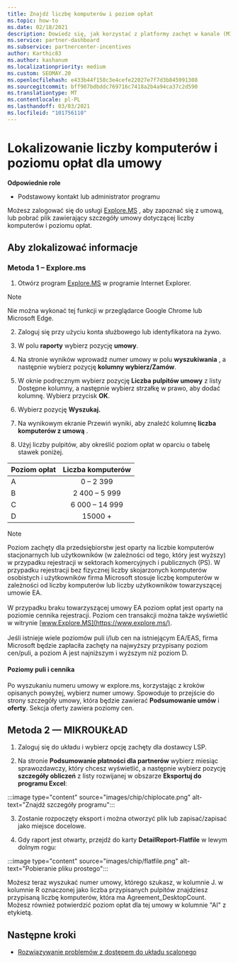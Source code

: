```yaml
---
title: Znajdź liczbę komputerów i poziom opłat
ms.topic: how-to
ms.date: 02/18/2021
description: Dowiedz się, jak korzystać z platformy zachęt w kanale (MIKROUKŁAD), aby znaleźć informacje o liczbie komputerów i poziomie opłaty dla umowy.
ms.service: partner-dashboard
ms.subservice: partnercenter-incentives
author: Karthic83
ms.author: kashanum
ms.localizationpriority: medium
ms.custom: SEOMAY.20
ms.openlocfilehash: e433b44f158c3e4cefe22027e7f7d3b845991308
ms.sourcegitcommit: bff907bdbddc769716c7418a2b4a94ca37c2d590
ms.translationtype: MT
ms.contentlocale: pl-PL
ms.lasthandoff: 03/03/2021
ms.locfileid: "101756110"
---
```

# <a name="locate-the-desktop-count-and-fee-level-for-an-agreement"></a>Lokalizowanie liczby komputerów i poziomu opłat dla umowy

**Odpowiednie role**

- Podstawowy kontakt lub administrator programu

Możesz zalogować się do usługi [Explore.MS](https://www.explore.ms/) , aby zapoznać się z umową, lub pobrać plik zawierający szczegóły umowy dotyczącej liczby komputerów i poziomu opłat.

## <a name="to-locate-the-information"></a>Aby zlokalizować informacje

### <a name="method-1--explorems"></a>Metoda 1 – Explore.ms

1. Otwórz program [Explore.MS](https://www.explore.ms/) w programie Internet Explorer. 

>[!Note]
>Nie można wykonać tej funkcji w przeglądarce Google Chrome lub Microsoft Edge.

2. Zaloguj się przy użyciu konta służbowego lub identyfikatora na żywo.  

3. W polu **raporty** wybierz pozycję **umowy**.

4. Na stronie wyników wprowadź numer umowy w polu **wyszukiwania** , a następnie wybierz pozycję **kolumny wybierz/Zamów**.

5. W oknie podręcznym wybierz pozycję **Liczba pulpitów umowy** z listy Dostępne kolumny, a następnie wybierz strzałkę w prawo, aby dodać kolumnę. Wybierz przycisk **OK**.

6. Wybierz pozycję **Wyszukaj.**

7. Na wynikowym ekranie Przewiń wyniki, aby znaleźć kolumnę **liczba komputerów z umową** . 

8. Użyj liczby pulpitów, aby określić poziom opłat w oparciu o tabelę stawek poniżej.  

| Poziom opłat | Liczba komputerów |
| ------ | :-----------: |
|  A | 0 – 2 399    |
|  B | 2 400 – 5 999    |
|  C | 6 000 – 14 999    |
|  D | 15000 +   |

>[!NOTE]
>Poziom zachęty dla przedsiębiorstw jest oparty na liczbie komputerów stacjonarnych lub użytkowników (w zależności od tego, który jest wyższy) w przypadku rejestracji w sektorach komercyjnych i publicznych (PS). W przypadku rejestracji bez fizycznej liczby skojarzonych komputerów osobistych i użytkowników firma Microsoft stosuje liczbę komputerów w zależności od liczby komputerów lub liczby użytkowników towarzyszącej umowie EA. <br><br>W przypadku braku towarzyszącej umowy EA poziom opłat jest oparty na poziomie cennika rejestracji. Poziom cen transakcji można także wyświetlić w witrynie [www.Explore.MS](https://www.explore.ms/). <br><br>Jeśli istnieje wiele poziomów puli i/lub cen na istniejącym EA/EAS, firma Microsoft będzie zapłaciła zachęty na najwyższy przypisany poziom cen/puli, a poziom A jest najniższym i wyższym niż poziom D.

#### <a name="pool-and-pricing-levels"></a>Poziomy puli i cennika

Po wyszukaniu numeru umowy w explore.ms, korzystając z kroków opisanych powyżej, wybierz numer umowy. Spowoduje to przejście do strony szczegóły umowy, która będzie zawierać **Podsumowanie umów** i **oferty**. Sekcja oferty zawiera poziomy cen.

## <a name="method-2---chip"></a>Metoda 2 — MIKROUKŁAD

1. Zaloguj się do układu i wybierz opcję zachęty dla dostawcy LSP.

2. Na stronie **Podsumowanie płatności dla partnerów** wybierz miesiąc sprawozdawczy, który chcesz wyświetlić, a następnie wybierz pozycję **szczegóły obliczeń** z listy rozwijanej w obszarze **Eksportuj do programu Excel**:

:::image type="content" source="images/chip/chiplocate.png" alt-text="Znajdź szczegóły programu":::

3. Zostanie rozpoczęty eksport i można otworzyć plik lub zapisać/zapisać jako miejsce docelowe.

4. Gdy raport jest otwarty, przejdź do karty **DetailReport-Flatfile** w lewym dolnym rogu:

:::image type="content" source="images/chip/flatfile.png" alt-text="Pobieranie pliku prostego":::

Możesz teraz wyszukać numer umowy, którego szukasz, w kolumnie J. w kolumnie R oznaczonej jako liczba przypisanych pulpitów znajdziesz przypisaną liczbę komputerów, która ma Agreement_DesktopCount. Możesz również potwierdzić poziom opłat dla tej umowy w kolumnie "AI" z etykietą.

## <a name="next-steps"></a>Następne kroki

- [Rozwiązywanie problemów z dostępem do układu scalonego](chip-access-trouble.md)
